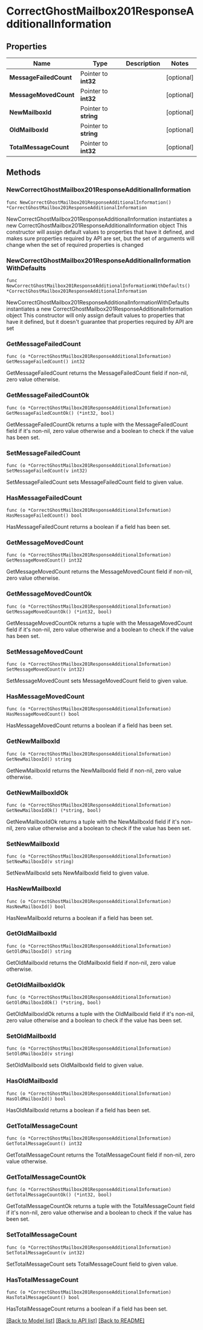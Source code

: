 # CorrectGhostMailbox201ResponseAdditionalInformation

## Properties

Name | Type | Description | Notes
------------ | ------------- | ------------- | -------------
**MessageFailedCount** | Pointer to **int32** |  | [optional] 
**MessageMovedCount** | Pointer to **int32** |  | [optional] 
**NewMailboxId** | Pointer to **string** |  | [optional] 
**OldMailboxId** | Pointer to **string** |  | [optional] 
**TotalMessageCount** | Pointer to **int32** |  | [optional] 

## Methods

### NewCorrectGhostMailbox201ResponseAdditionalInformation

`func NewCorrectGhostMailbox201ResponseAdditionalInformation() *CorrectGhostMailbox201ResponseAdditionalInformation`

NewCorrectGhostMailbox201ResponseAdditionalInformation instantiates a new CorrectGhostMailbox201ResponseAdditionalInformation object
This constructor will assign default values to properties that have it defined,
and makes sure properties required by API are set, but the set of arguments
will change when the set of required properties is changed

### NewCorrectGhostMailbox201ResponseAdditionalInformationWithDefaults

`func NewCorrectGhostMailbox201ResponseAdditionalInformationWithDefaults() *CorrectGhostMailbox201ResponseAdditionalInformation`

NewCorrectGhostMailbox201ResponseAdditionalInformationWithDefaults instantiates a new CorrectGhostMailbox201ResponseAdditionalInformation object
This constructor will only assign default values to properties that have it defined,
but it doesn't guarantee that properties required by API are set

### GetMessageFailedCount

`func (o *CorrectGhostMailbox201ResponseAdditionalInformation) GetMessageFailedCount() int32`

GetMessageFailedCount returns the MessageFailedCount field if non-nil, zero value otherwise.

### GetMessageFailedCountOk

`func (o *CorrectGhostMailbox201ResponseAdditionalInformation) GetMessageFailedCountOk() (*int32, bool)`

GetMessageFailedCountOk returns a tuple with the MessageFailedCount field if it's non-nil, zero value otherwise
and a boolean to check if the value has been set.

### SetMessageFailedCount

`func (o *CorrectGhostMailbox201ResponseAdditionalInformation) SetMessageFailedCount(v int32)`

SetMessageFailedCount sets MessageFailedCount field to given value.

### HasMessageFailedCount

`func (o *CorrectGhostMailbox201ResponseAdditionalInformation) HasMessageFailedCount() bool`

HasMessageFailedCount returns a boolean if a field has been set.

### GetMessageMovedCount

`func (o *CorrectGhostMailbox201ResponseAdditionalInformation) GetMessageMovedCount() int32`

GetMessageMovedCount returns the MessageMovedCount field if non-nil, zero value otherwise.

### GetMessageMovedCountOk

`func (o *CorrectGhostMailbox201ResponseAdditionalInformation) GetMessageMovedCountOk() (*int32, bool)`

GetMessageMovedCountOk returns a tuple with the MessageMovedCount field if it's non-nil, zero value otherwise
and a boolean to check if the value has been set.

### SetMessageMovedCount

`func (o *CorrectGhostMailbox201ResponseAdditionalInformation) SetMessageMovedCount(v int32)`

SetMessageMovedCount sets MessageMovedCount field to given value.

### HasMessageMovedCount

`func (o *CorrectGhostMailbox201ResponseAdditionalInformation) HasMessageMovedCount() bool`

HasMessageMovedCount returns a boolean if a field has been set.

### GetNewMailboxId

`func (o *CorrectGhostMailbox201ResponseAdditionalInformation) GetNewMailboxId() string`

GetNewMailboxId returns the NewMailboxId field if non-nil, zero value otherwise.

### GetNewMailboxIdOk

`func (o *CorrectGhostMailbox201ResponseAdditionalInformation) GetNewMailboxIdOk() (*string, bool)`

GetNewMailboxIdOk returns a tuple with the NewMailboxId field if it's non-nil, zero value otherwise
and a boolean to check if the value has been set.

### SetNewMailboxId

`func (o *CorrectGhostMailbox201ResponseAdditionalInformation) SetNewMailboxId(v string)`

SetNewMailboxId sets NewMailboxId field to given value.

### HasNewMailboxId

`func (o *CorrectGhostMailbox201ResponseAdditionalInformation) HasNewMailboxId() bool`

HasNewMailboxId returns a boolean if a field has been set.

### GetOldMailboxId

`func (o *CorrectGhostMailbox201ResponseAdditionalInformation) GetOldMailboxId() string`

GetOldMailboxId returns the OldMailboxId field if non-nil, zero value otherwise.

### GetOldMailboxIdOk

`func (o *CorrectGhostMailbox201ResponseAdditionalInformation) GetOldMailboxIdOk() (*string, bool)`

GetOldMailboxIdOk returns a tuple with the OldMailboxId field if it's non-nil, zero value otherwise
and a boolean to check if the value has been set.

### SetOldMailboxId

`func (o *CorrectGhostMailbox201ResponseAdditionalInformation) SetOldMailboxId(v string)`

SetOldMailboxId sets OldMailboxId field to given value.

### HasOldMailboxId

`func (o *CorrectGhostMailbox201ResponseAdditionalInformation) HasOldMailboxId() bool`

HasOldMailboxId returns a boolean if a field has been set.

### GetTotalMessageCount

`func (o *CorrectGhostMailbox201ResponseAdditionalInformation) GetTotalMessageCount() int32`

GetTotalMessageCount returns the TotalMessageCount field if non-nil, zero value otherwise.

### GetTotalMessageCountOk

`func (o *CorrectGhostMailbox201ResponseAdditionalInformation) GetTotalMessageCountOk() (*int32, bool)`

GetTotalMessageCountOk returns a tuple with the TotalMessageCount field if it's non-nil, zero value otherwise
and a boolean to check if the value has been set.

### SetTotalMessageCount

`func (o *CorrectGhostMailbox201ResponseAdditionalInformation) SetTotalMessageCount(v int32)`

SetTotalMessageCount sets TotalMessageCount field to given value.

### HasTotalMessageCount

`func (o *CorrectGhostMailbox201ResponseAdditionalInformation) HasTotalMessageCount() bool`

HasTotalMessageCount returns a boolean if a field has been set.


[[Back to Model list]](../README.md#documentation-for-models) [[Back to API list]](../README.md#documentation-for-api-endpoints) [[Back to README]](../README.md)


